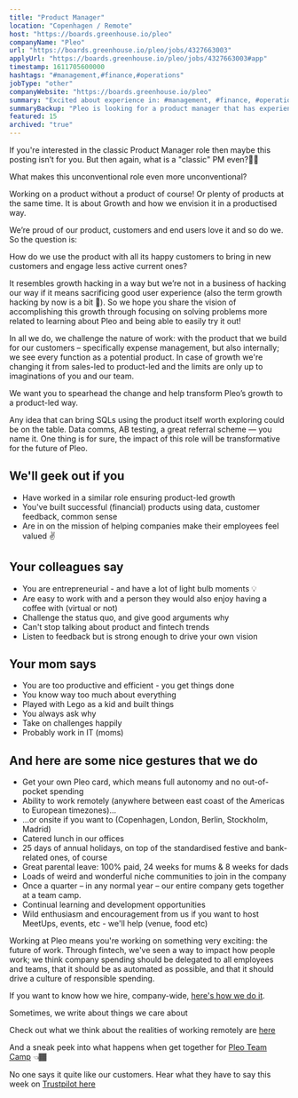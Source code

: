 ```yaml
---
title: "Product Manager"
location: "Copenhagen / Remote"
host: "https://boards.greenhouse.io/pleo"
companyName: "Pleo"
url: "https://boards.greenhouse.io/pleo/jobs/4327663003"
applyUrl: "https://boards.greenhouse.io/pleo/jobs/4327663003#app"
timestamp: 1611705600000
hashtags: "#management,#finance,#operations"
jobType: "other"
companyWebsite: "https://boards.greenhouse.io/pleo"
summary: "Excited about experience in: #management, #finance, #operations? Check out this job post!"
summaryBackup: "Pleo is looking for a product manager that has experience in: #management, #finance."
featured: 15
archived: "true"
---
```



If you're interested in the classic Product Manager role then maybe this posting isn’t for you. But then again, what is a "classic" PM even?🤷‍♂️

What makes this unconventional role even more unconventional?

Working on a product without a product of course! Or plenty of products at the same time. It is about Growth and how we envision it in a productised way.

We’re proud of our product, customers and end users love it and so do we. So the question is:

How do we use the product with all its happy customers to bring in new customers and engage less active current ones?

It resembles growth hacking in a way but we’re not in a business of hacking our way if it means sacrificing good user experience (also the term growth hacking by now is a bit 🤢). So we hope you share the vision of accomplishing this growth through focusing on solving problems more related to learning about Pleo and being able to easily try it out!

In all we do, we challenge the nature of work: with the product that we build for our customers – specifically expense management, but also internally; we see every function as a potential product. In case of growth we're changing it from sales-led to product-led and the limits are only up to imaginations of you and our team.

We want you to spearhead the change and help transform Pleo’s growth to a product-led way.

Any idea that can bring SQLs using the product itself worth exploring could be on the table. Data comms, AB testing, a great referral scheme — you name it. One thing is for sure, the impact of this role will be transformative for the future of Pleo.

## We'll geek out if you

*   Have worked in a similar role ensuring product-led growth
*   You've built successful (financial) products using data, customer feedback, common sense
*   Are in on the mission of helping companies make their employees feel valued ✌️

## Your colleagues say

*   You are entrepreneurial - and have a lot of light bulb moments 💡
*   Are easy to work with and a person they would also enjoy having a coffee with (virtual or not)
*   Challenge the status quo, and give good arguments why
*   Can't stop talking about product and fintech trends
*   Listen to feedback but is strong enough to drive your own vision

## Your mom says

*   You are too productive and efficient - you get things done
*   You know way too much about everything
*   Played with Lego as a kid and built things
*   You always ask why
*   Take on challenges happily
*   Probably work in IT (moms)

## And here are some nice gestures that we do

*   Get your own Pleo card, which means full autonomy and no out-of-pocket spending
*   Ability to work remotely (anywhere between east coast of the Americas to European timezones)...
*   ...or onsite if you want to (Copenhagen, London, Berlin, Stockholm, Madrid)
*   Catered lunch in our offices
*   25 days of annual holidays, on top of the standardised festive and bank-related ones, of course
*   Great parental leave: 100% paid, 24 weeks for mums & 8 weeks for dads
*   Loads of weird and wonderful niche communities to join in the company
*   Once a quarter – in any normal year – our entire company gets together at a team camp.
*   Continual learning and development opportunities
*   Wild enthusiasm and encouragement from us if you want to host MeetUps, events, etc - we'll help (venue, food etc)

Working at Pleo means you're working on something very exciting: the future of work. Through fintech, we've seen a way to impact how people work; we think company spending should be delegated to all employees and teams, that it should be as automated as possible, and that it should drive a culture of responsible spending.

If you want to know how we hire, company-wide, [here's how we do it](https://blog.pleo.io/en/how-we-hire).

Sometimes, we write about things we care about

Check out what we think about the realities of working remotely are [here](https://blog.pleo.io/how-to-actually-get-hired-remotely/)

And a sneak peek into what happens when get together for [Pleo Team Camp](https://youtu.be/Ooy0JCJzNzc) 👈🏾

No one says it quite like our customers. Hear what they have to say this week on [Trustpilot here](https://www.trustpilot.com/review/pleo.io)
